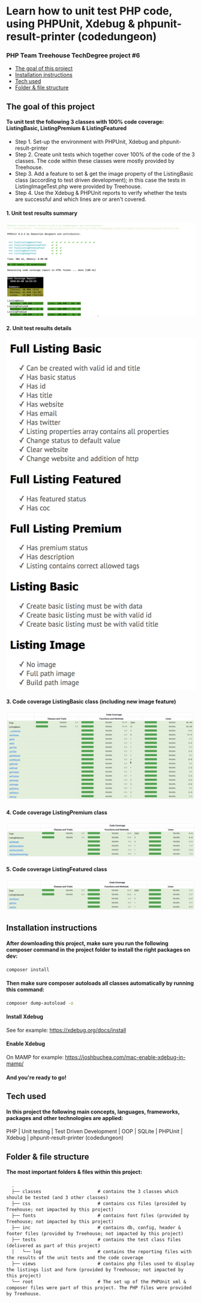 # Learn how to unit test PHP code, using PHPUnit, Xdebug & phpunit-result-printer (codedungeon)
### PHP Team Treehouse TechDegree project #6

- [The goal of this project](#the-goal-of-this-project)
- [Installation instructions](#installation-instructions)
- [Tech used](#tech-used)
- [Folder & file structure](#folder--file-structure)

## The goal of this project
#### To unit test the following 3 classes with 100% code coverage: ListingBasic, ListingPremium & ListingFeatured

- Step 1. Set-up the environment with PHPUnit, Xdebug and phpunit-result-printer
- Step 2. Create unit tests which together cover 100% of the code of the 3 classes. The code within these classes were mostly provided by Treehouse.
- Step 3. Add a feature to set & get the image property of the ListingBasic class (according to test driven development); in this case the tests in ListingImageTest.php were provided by Treehouse.
- Step 4. Use the Xdebug & PHPUnit reports to verify whether the tests are successful and which lines are or aren't covered.

#### 1. Unit test results summary

![Unit test results summary](screenshots/terminal.png)

#### 2. Unit test results details

![Unit test results details](screenshots/details.png)

#### 3. Code coverage ListingBasic class (including new image feature)

![Code coverage ListingBasic class](screenshots/listingbasic.png)

#### 4. Code coverage ListingPremium class

![Code coverage ListingPremium class](screenshots/listingpremium.png)

#### 5. Code coverage ListingFeatured class

![Code coverage ListingFeatured class](screenshots/listingfeatured.png)

## Installation instructions
#### After downloading this project, make sure you run the following composer command in the project folder to install the right packages on dev:
```bash
composer install
```

#### Then make sure composer autoloads all classes automatically by running this command:

```bash
composer dump-autoload -o
```

#### Install Xdebug

See for example: https://xdebug.org/docs/install

#### Enable Xdebug

On MAMP for example: https://joshbuchea.com/mac-enable-xdebug-in-mamp/

#### And you're ready to go!  

## Tech used
#### In this project the following main concepts, languages, frameworks, packages and other technologies are applied:
PHP | Unit testing | Test Driven Development | OOP | SQLite | PHPUnit | Xdebug | phpunit-result-printer (codedungeon)

## Folder & file structure
#### The most important folders & files within this project:

      .
      ├── classes                     # contains the 3 classes which should be tested (and 3 other classes)
      ├── css                         # contains css files (provided by Treehouse; not impacted by this project)
      ├── fonts                       # contains font files (provided by Treehouse; not impacted by this project)
      ├── inc                         # contains db, config, header & footer files (provided by Treehouse; not impacted by this project)
      ├── tests                       # contains the test class files (delivered as part of this project)
      │   └── log                     # contains the reporting files with the results of the unit tests and the code coverage
      ├── views                       # contains php files used to display the listings list and form (provided by Treehouse; not impacted by this project)
      └── root                        # The set up of the PHPUnit xml & composer files were part of this project. The PHP files were provided by Treehouse.
